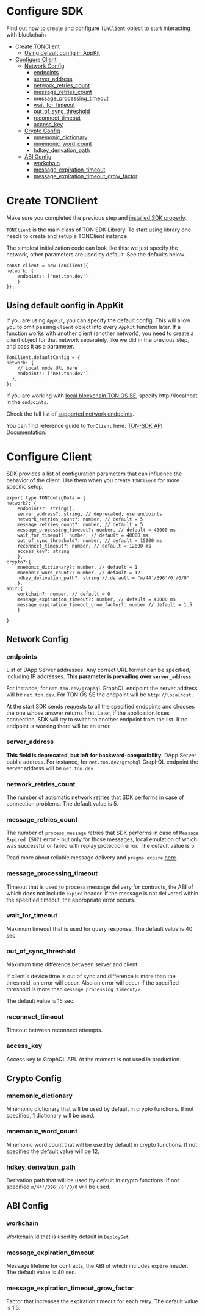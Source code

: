 # Configure SDK

Find out how to create  and configure `TONClient` object to start interacting with blockchain

- [Create TONClient](#create-tonclient)
  - [Using default config in AppKit](#using-default-config-in-appkit)
- [Configure Client](#configure-client)
  - [Network Config](#network-config)
    - [endpoints](#endpoints)
    - [server_address](#server_address)
    - [network_retries_count](#network_retries_count)
    - [message_retries_count](#message_retries_count)
    - [message_processing_timeout](#message_processing_timeout)
    - [wait_for_timeout](#wait_for_timeout)
    - [out_of_sync_threshold](#out_of_sync_threshold)
    - [reconnect_timeout](#reconnect_timeout)
    - [access_key](#access_key)
  - [Crypto Config](#crypto-config)
    - [mnemonic_dictionary](#mnemonic_dictionary)
    - [mnemonic_word_count](#mnemonic_word_count)
    - [hdkey_derivation_path](#hdkey_derivation_path)
  - [ABI Config](#abi-config)
    - [workchain](#workchain)
    - [message_expiration_timeout](#message_expiration_timeout)
    - [message_expiration_timeout_grow_factor](#message_expiration_timeout_grow_factor)

# Create TONClient

Make sure you completed the previous step and [installed SDK properly](1_add_sdk_to_your_app.md). 

`TONClient` is the main class of TON SDK Library. To start using library  one needs to create and setup a TONClient instance.

The simplest initialization code can look like this: we just specify the network, other parameters are used by default. See the defaults below.

    const client = new TonClient({
    network: { 
        endpoints: ['net.ton.dev'] 
        } 
    });


## Using default config in AppKit

If you are using `AppKit`, you can specify the default config. This will allow you to omit passing `client` object into every `AppKit` function later.  If a function works with another client (another network), you need to create a client object for that network separately, like we did in the previous step, and pass it as a parameter.

    TonClient.defaultConfig = {
    network: {
        // Local node URL here
        endpoints: ['net.ton.dev']
      },
    };

If you are working with [local blockchain TON OS SE](https://github.com/tonlabs/tonos-se), specify http://localhost in the `endpoints`.

Check the full list of [supported network endpoints](../../docs/api/1_networks.md).

You can find reference guide to `TonClient` here: [TON-SDK API Documentation](../../docs/modules.md).
# Configure Client

SDK provides a list of configuration parameters that can influence the behavior of the client. Use them when you create `TONClient` for more specific setup.

    export type TONConfigData = {
    network?: { 
    	endpoints?: string[],
        server_address?: string, // deprecated, use endpoints
        network_retries_count?: number, // default = 5
        message_retries_count?: number, // default = 5
        message_processing_timeout?: number, // default = 40000 ms
        wait_for_timeout?: number, // default = 40000 ms
        out_of_sync_threshold?: number, // default = 15000 ms
        reconnect_timeout?: number, // default = 12000 ms
  		access_key?: string
        },
    crypto?:{
    	mnemonic_dictionary?: number, // default = 1
    	mnemonic_word_count?: number, // default = 12
    	hdkey_derivation_path?: string // default = "m/44'/396'/0'/0/0"
	    },
    abi?:{
    	workchain?: number, // default = 0
    	message_expiration_timeout?: number, // default = 40000 ms
    	message_expiration_timeout_grow_factor?: number // default = 1.5
	    }
  
    }

## Network Config

### endpoints

List of DApp Server addresses. Any correct URL format can be specified, including IP addresses. **This parameter is prevailing over `server_address`**.

 For instance, for `net.ton.dev/graphql` GraphQL endpoint the server address will be `net.ton.dev`. For TON OS SE the endpoint will be `http://localhost`.

At the start SDK sends requests to all the specified endpoints and chooses the one whose answer returns first. Later, if the application loses connection, SDK will try to switch to another endpoint from the list. If no endpoint is working there will be an error.

### server_address

**This field is deprecated, but left for backward-compatibility.** DApp Server public address. For instance, for `net.ton.dev/graphql` GraphQL endpoint the server address will be `net.ton.dev`

### network_retries_count

The number of automatic network retries that SDK performs in case of connection problems. The default value is 5.

### message_retries_count

The number of `process_message` retries that SDK performs in case of `Message Expired (507)` error - but only for those messages, local emulation of which was successful or failed with replay protection error. The default value is 5. 

Read more about reliable message delivery and `pragma expire` [here](../work_with_contracts/5_message_expiration.md).

### message_processing_timeout

Timeout that is used to process message delivery for contracts, the ABI of which does not include `expire` header. If the message is not delivered within the specified timeout, the appropriate error occurs.

### wait_for_timeout

Maximum timeout that is used for query response. The default value is 40 sec.

### out_of_sync_threshold

Maximum time difference between server and client.

If client's device time is out of sync and difference is more than the threshold, an error will occur. Also an error will occur if the specified threshold is more than `message_processing_timeout/2`.

The default value is 15 sec.

### reconnect_timeout

Timeout between reconnect attempts.

### access_key

Access key to GraphQL API. At the moment is not used in production.

## Crypto Config

### mnemonic_dictionary

Mnemonic dictionary that will be used by default in crypto functions. If not specified, 1 dictionary will be used.

### mnemonic_word_count

Mnemonic word count that will be used by default in crypto functions. If not specified the default value will be 12.

### hdkey_derivation_path

Derivation path that will be used by default in crypto functions. If not specified `m/44'/396'/0'/0/0` will be used.

## ABI Config

### workchain

Workchain id that is used by default in `DeploySet`.

### message_expiration_timeout

Message lifetime for contracts, the ABI of which includes `expire` header. The default value is 40 sec.

### message_expiration_timeout_grow_factor

Factor that increases the expiration timeout for each retry. The default value is 1.5.